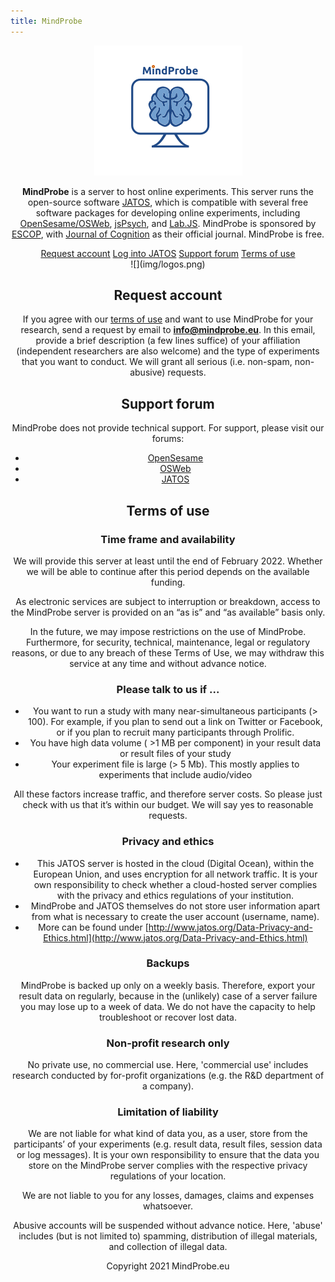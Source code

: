 ```yaml
---
title: MindProbe
---
```


<div align=center>

<div markdown="1" class="container">

<div id="banner">
<img src="img/mindprobe-logo.png">
</div>


**MindProbe** is a server to host online experiments. This server runs the open-source software [JATOS](https://www.jatos.org/), which is compatible with several free software packages for developing online experiments, including [OpenSesame/OSWeb](https://osdoc.cogsci.nl/), [jsPsych](https://www.jspsych.org/), and [Lab.JS](https://lab.js.org/). MindProbe is sponsored by [ESCOP](https://www.escop.eu/), with [Journal of Cognition](https://www.journalofcognition.org/) as their official journal. MindProbe is free.

<div class="button-container">
<a href="#request-account">Request account</a>
<a href="https://jatos.mindprobe.eu/">Log into JATOS</a>
<a href="#support-forum">Support forum</a>
<a href="#terms-of-use">Terms of use</a>
</div>


<div markdown="1" class="center-img">
![](img/logos.png)
</div>

## Request account

If you agree with our [terms of use](#terms-of-use) and want to use MindProbe for your research, send a request by email to **<span style="color:#3465a4">info@mindprobe.eu</span>**. In this email, provide a brief description (a few lines suffice) of your affiliation (independent researchers are also welcome) and the type of experiments that you want to conduct. We will grant all serious (i.e. non-spam, non-abusive) requests.

## Support forum

MindProbe does not provide technical support. For support, please visit our forums:

- [OpenSesame](https://forum.cogsci.nl/categories/opensesame)
- [OSWeb](https://forum.cogsci.nl/categories/osweb)
- [JATOS](https://forum.cogsci.nl/categories/jatos)

## <a name="terms-of-use"></a>Terms of use


### Time frame and availability

We will provide this server at least until the end of February 2022. Whether we will be able to continue after this period depends on the available funding.

As electronic services are subject to interruption or breakdown, access to the MindProbe server is provided on an “as is” and “as available” basis only.

In the future, we may impose restrictions on the use of MindProbe. Furthermore, for security, technical, maintenance, legal or regulatory reasons, or due to any breach of these Terms of Use, we may withdraw this service at any time and without advance notice.


### Please talk to us if ...

- You want to run a study with many near-simultaneous participants (> 100). For example, if you plan to send out a link on Twitter or Facebook, or if you plan to recruit many participants through Prolific.
- You have high data volume ( >1 MB per component) in your result data or result files of your study
- Your experiment file is large (> 5 Mb). This mostly applies to experiments that include audio/video

All these factors increase traffic, and therefore server costs. So please just check with us that it’s within our budget. We will say yes to reasonable requests.


### Privacy and ethics

- This JATOS server is hosted in the cloud (Digital Ocean), within the European Union, and uses encryption for all network traffic. It is your own responsibility to check whether a cloud-hosted server complies with the privacy and ethics regulations of your institution.
- MindProbe and JATOS themselves do not store user information apart from what is necessary to create the user account (username, name).
- More can be found under [http://www.jatos.org/Data-Privacy-and-Ethics.html](http://www.jatos.org/Data-Privacy-and-Ethics.html)


### Backups

MindProbe is backed up only on a weekly basis. Therefore, export your result data on regularly, because in the (unlikely) case of a server failure you may lose up to a week of data. We do not have the capacity to help troubleshoot or recover lost data.


### Non-profit research only

No private use, no commercial use. Here, 'commercial use' includes research conducted by for-profit organizations (e.g. the R&D department of a company).


### Limitation of liability

We are not liable for what kind of data you, as a user, store from the participants’ of your experiments (e.g. result data, result files, session data or log messages). It is your own responsibility to ensure that the data you store on the MindProbe server complies with the respective privacy regulations of your location.

We are not liable to you for any losses, damages, claims and expenses whatsoever.

Abusive accounts will be suspended without advance notice. Here, 'abuse' includes (but is not limited to) spamming, distribution of illegal materials, and collection of illegal data.

<div id="footer">
Copyright 2021 MindProbe.eu
</div>

</div>

</div>
